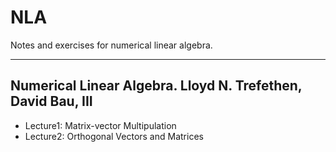 # NLA
Notes and exercises for numerical linear algebra.

------------
## Numerical Linear Algebra. Lloyd N. Trefethen, David Bau, III

- Lecture1: Matrix-vector Multipulation
- Lecture2: Orthogonal Vectors and Matrices
